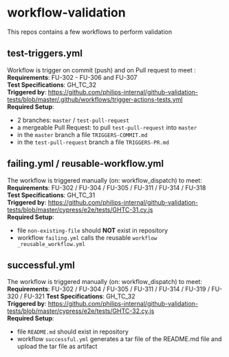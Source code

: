 # workflow-validation

This repos contains a few workflows to perform validation

## test-triggers.yml

Workflow is trigger on commit (push) and on Pull request to meet :   
**Requirements**:  FU-302 - FU-306 and FU-307    
**Test Specifications**: GH_TC_32   
**Triggered by**: https://github.com/philips-internal/github-validation-tests/blob/master/.github/workflows/trigger-actions-tests.yml    
**Required Setup**: 
- 2 branches: ``master`` / ``test-pull-request``
- a mergeable Pull Request: to pull ``test-pull-request`` into ``master``
- in the ``master`` branch a file ``TRIGGERS-COMMIT.md``
- in the ``test-pull-request`` branch a file ``TRIGGERS-PR.md`` 

## failing.yml / reusable-workflow.yml

The workflow is triggered manually (on: workflow_dispatch) to meet:   
**Requirements**: FU-302 / FU-304 / FU-305 / FU-311 / FU-314 / FU-318   
**Test Specifications**: GH_TC_31   
**Triggered by**: https://github.com/philips-internal/github-validation-tests/blob/master/cypress/e2e/tests/GHTC-31.cy.js   
**Required Setup**: 
- file ``non-existing-file`` should **NOT** exist in repository
- workflow ``failing.yml`` calls the reusable ``workflow _reusable_workflow.yml``

## successful.yml

The workflow is triggered manually (on: workflow_dispatch) to meet:   
**Requirements**: FU-302 / FU-304 / FU-305 / FU-311 / FU-314 / FU-319 / FU-320 / FU-321
**Test Specifications**: GH_TC_32  
**Triggered by**: https://github.com/philips-internal/github-validation-tests/blob/master/cypress/e2e/tests/GHTC-32.cy.js   
**Required Setup**: 
- file ``README.md`` should  exist in repository
- workflow ``successful.yml`` generates a tar file of the README.md file and upload the tar file as artifact

